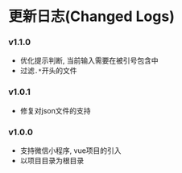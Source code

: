 # 更新日志(Changed Logs)

### v1.1.0
- 优化提示判断, 当前输入需要在被引号包含中
- 过滤`.*`开头的文件

### v1.0.1
- 修复对json文件的支持

### v1.0.0
- 支持微信小程序, vue项目的引入
- 以项目目录为根目录
